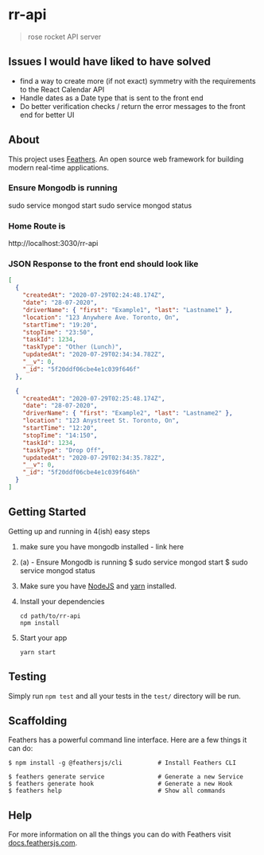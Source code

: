 # rr-api

> rose rocket API server

## Issues I would have liked to have solved

- find a way to create more (if not exact) symmetry with the requirements to the React Calendar API
- Handle dates as a Date type that is sent to the front end
- Do better verification checks / return the error messages to the front end for better UI

## About

This project uses [Feathers](http://feathersjs.com). An open source web framework for building modern real-time applications.

### Ensure Mongodb is running

sudo service mongod start
sudo service mongod status

### Home Route is

http://localhost:3030/rr-api

### JSON Response to the front end should look like

```json
[
  {
    "createdAt": "2020-07-29T02:24:48.174Z",
    "date": "28-07-2020",
    "driverName": { "first": "Example1", "last": "Lastname1" },
    "location": "123 Anywhere Ave. Toronto, On",
    "startTime": "19:20",
    "stopTime": "23:50",
    "taskId": 1234,
    "taskType": "Other (Lunch)",
    "updatedAt": "2020-07-29T02:34:34.782Z",
    "__v": 0,
    "_id": "5f20ddf06cbe4e1c039f646f"
  },

  {
    "createdAt": "2020-07-29T02:25:48.174Z",
    "date": "28-07-2020",
    "driverName": { "first": "Example2", "last": "Lastname2" },
    "location": "123 Anystreet St. Toronto, On",
    "startTime": "12:20",
    "stopTime": "14:150",
    "taskId": 1234,
    "taskType": "Drop Off",
    "updatedAt": "2020-07-29T02:34:35.782Z",
    "__v": 0,
    "_id": "5f20ddf06cbe4e1c039f646h"
  }
]
```

## Getting Started

Getting up and running in 4(ish) easy steps

1. make sure you have mongodb installed - link here

1. (a) - Ensure Mongodb is running
   $ sudo service mongod start
     $ sudo service mongod status

2. Make sure you have [NodeJS](https://nodejs.org/) and [yarn](https://classic.yarnpkg.com/en/docs/install/#debian-stable) installed.

3. Install your dependencies

   ```
   cd path/to/rr-api
   npm install
   ```

4. Start your app

   ```
   yarn start
   ```

## Testing

Simply run `npm test` and all your tests in the `test/` directory will be run.

## Scaffolding

Feathers has a powerful command line interface. Here are a few things it can do:

```
$ npm install -g @feathersjs/cli          # Install Feathers CLI

$ feathers generate service               # Generate a new Service
$ feathers generate hook                  # Generate a new Hook
$ feathers help                           # Show all commands
```

## Help

For more information on all the things you can do with Feathers visit [docs.feathersjs.com](http://docs.feathersjs.com).
